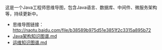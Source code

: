 这是一个Java工程师思维导图，包含Java语言、数据库、中间件、微服务架构等，持续更新中。

- 思维导图链接：http://naotu.baidu.com/file/b38589b975d51e3851f2c3315a895b72
- [Java架构知识图谱.md](Java架构知识图谱.md)
- [运维知识图谱.md](运维知识图谱.md)


